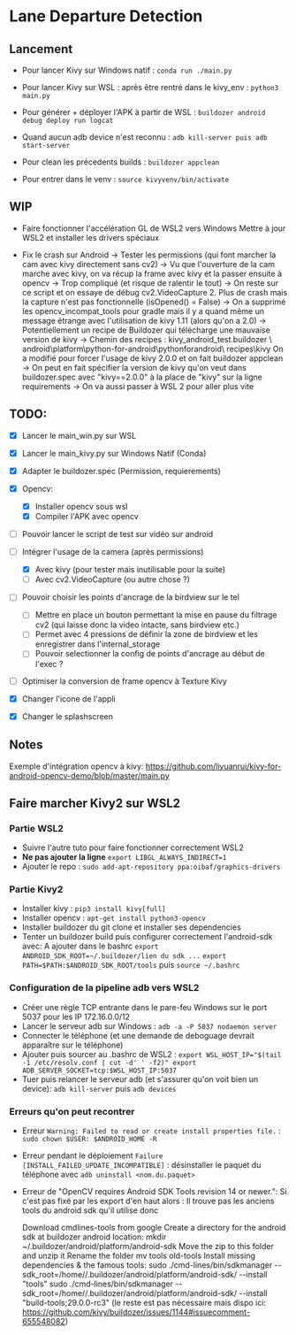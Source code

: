 # Lane Departure Detection

## Lancement
* Pour lancer Kivy sur Windows natif : `conda run ./main.py`
* Pour lancer Kivy sur WSL : après être rentré dans le kivy_env : `python3 main.py`
* Pour générer + déployer l'APK à partir de WSL : `buildozer android debug deploy run logcat`

* Quand aucun adb device n'est reconnu : `adb kill-server puis adb start-server`
* Pour clean les précedents builds : `buildozer appclean`
* Pour entrer dans le venv : `source kivyvenv/bin/activate`

## WIP
* Faire fonctionner l'accélération GL de WSL2 vers Windows
    Mettre à jour WSL2 et installer les drivers spéciaux

* Fix le crash sur Android
    -> Tester les permissions (qui font marcher la cam avec kivy directement sans cv2)
    -> Vu que l'ouverture de la cam marche avec kivy, on va récup la frame avec kivy
    et la passer ensuite à opencv -> Trop compliqué (et risque de ralentir le tout)
    -> On reste sur ce script et on essaye de débug cv2.VideoCapture
    2. Plus de crash mais la capture n'est pas fonctionnelle (isOpened() = False)
    -> On a supprimé les opencv_incompat_tools pour gradle mais il y a quand même
    un message étrange avec l'utilisation de kivy 1.11 (alors qu'on a 2.0)
    -> Potentiellement un recipe de Buildozer qui télécharge une mauvaise
    version de kivy
    -> Chemin des recipes : kivy_android_test\.buildozer
    \ android\platform\python-for-android\pythonforandroid\ recipes\kivy
    On a modifié pour forcer l'usage de kivy 2.0.0 et on fait buildozer appclean
    -> On peut en fait spécifier la version de kivy qu'on veut dans buildozer.spec
    avec "kivy==2.0.0" à la place de "kivy" sur la ligne requirements
    -> On va aussi passer à WSL 2 pour aller plus vite

## TODO:
- [x] Lancer le main_win.py sur WSL
- [x] Lancer le main_kivy.py sur Windows Natif (Conda)
- [x] Adapter le buildozer.spec (Permission, requierements)
- [x] Opencv:
    - [x] Installer opencv sous wsl
    - [x] Compiler l'APK avec opencv

- [ ] Pouvoir lancer le script de test sur vidéo sur android
- [ ] Intégrer l'usage de la camera
    (après permissions)
    - [x] Avec kivy (pour tester mais inutilisable pour la suite)
    - [ ] Avec cv2.VideoCapture (ou autre chose ?)
- [ ] Pouvoir choisir les points d'ancrage de la birdview sur le tel
    - [ ] Mettre en place un bouton permettant la mise en pause du filtrage cv2
    (qui laisse donc la video intacte, sans birdview etc.)
    - [ ] Permet avec 4 pressions de définir la zone de birdview et les enregistrer
    dans l'internal_storage
    - [ ] Pouvoir selectionner la config de points d'ancrage au début de l'exec ?
- [ ] Optimiser la conversion de frame opencv à Texture Kivy

- [x] Changer l'icone de l'appli
- [x] Changer le splashscreen

## Notes
Exemple d'intégration opencv à kivy:
https://github.com/liyuanrui/kivy-for-android-opencv-demo/blob/master/main.py

## Faire marcher Kivy2 sur WSL2
### Partie WSL2
* Suivre l'autre tuto pour faire fonctionner correctement WSL2
* **Ne pas ajouter la ligne** `export LIBGL_ALWAYS_INDIRECT=1`
* Ajouter le repo : `sudo add-apt-repository ppa:oibaf/graphics-drivers`

### Partie Kivy2
* Installer kivy : `pip3 install kivy[full]`
* Installer opencv : `apt-get install python3-opencv`
* Installer buildozer du git clone et installer ses dependencies
* Tenter un buildozer build puis configurer correctement l'android-sdk avec:
A ajouter dans le bashrc
`export ANDROID_SDK_ROOT=~/.buildozer/lien du sdk ...`
`export PATH=$PATH:$ANDROID_SDK_ROOT/tools`
puis `source ~/.bashrc`

### Configuration de la pipeline adb vers WSL2
* Créer une règle TCP entrante dans le pare-feu Windows sur le port 5037 pour les IP 172.16.0.0/12
* Lancer le serveur adb sur Windows : `adb -a -P 5037 nodaemon server`
* Connecter le téléphone (et une demande de deboguage devrait apparaître sur le téléphone)
* Ajouter puis sourcer au .bashrc de WSL2 :
`export WSL_HOST_IP="$(tail -1 /etc/resolv.conf | cut -d' ' -f2)"
export ADB_SERVER_SOCKET=tcp:$WSL_HOST_IP:5037`
* Tuer puis relancer le serveur adb (et s'assurer qu'on voit bien un device): `adb kill-server` puis `adb devices`


### Erreurs qu'on peut recontrer
* Erreur `Warning: Failed to read or create install properties file.` : `sudo chown $USER: $ANDROID_HOME -R`
* Erreur pendant le déploiement `Failure [INSTALL_FAILED_UPDATE_INCOMPATIBLE]` : désinstaller le paquet du téléphone avec `adb uninstall <nom.du.paquet>`
* Erreur de "OpenCV requires Android SDK Tools revision 14 or newer.":
Si c'est pas fixé par les export d'en haut alors :
Il trouve pas les anciens tools du android sdk qu'il utilise donc

    Download cmdlines-tools from google
    Create a directory for the android sdk at buildozer android location:
    mkdir ~/.buildozer/android/platform/android-sdk
    Move the zip to this folder and unzip it
    Rename the folder
    mv tools old-tools
    Install missing dependencies & the famous tools:
    sudo ./cmd-lines/bin/sdkmanager --sdk_root=/home/<USERNAME>/.buildozer/android/platform/android-sdk/ --install "tools"
    sudo ./cmd-lines/bin/sdkmanager --sdk_root=/home/<USERNAME>/.buildozer/android/platform/android-sdk/ --install "build-tools;29.0.0-rc3"
(le reste est pas nécessaire mais dispo ici:
https://github.com/kivy/buildozer/issues/1144#issuecomment-655548082)
